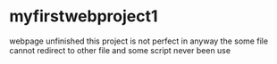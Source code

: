 # myfirstwebproject1
webpage unfinished
this project is not perfect in anyway the some file cannot redirect to other file and some script never been use
